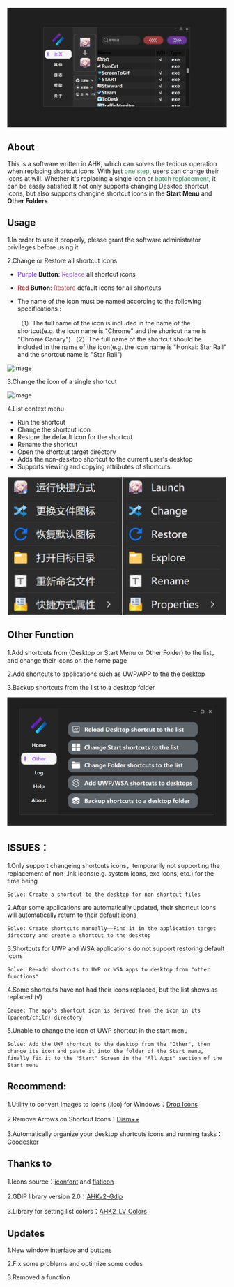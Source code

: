 ![image](https://github.com/iKineticate/AHK-ChangeIcon/blob/main/Introduction/homepage.png)

## About

This is a software written in AHK, which can solves the tedious operation when replacing shortcut icons. With just <font color=SeaGreen>one step</font>, users can change their icons at will. Whether it's replacing a single icon or <font color=SeaGreen>batch replacement</font>, it can be easily satisfied.It not only supports changing Desktop shortcut icons, but also supports changine shortcut icons in the **Start Menu** and **Other Folders**

## Usage

1.In order to use it properly, please grant the software administrator privileges before using it

2.Change or Restore all shortcut icons
* **<font color=#9657db>Purple</font> Button**: <font color=#9657db>Replace</font> all shortcut icons
* **<font color=#b54646>Red</font> Button**: <font color=#b54646>Restore</font> default icons for all shortcuts
* The name of the icon must be named according to the following specifications :

    （1）The full name of the icon is included in the name of the shortcut(e.g. the icon name is "Chrome" and the shortcut name is "Chrome Canary")
    （2）The full name of the shortcut should be included in the name of the icon(e.g. the icon name is "Honkai: Star Rail" and the shortcut name is "Star Rail")

![image](https://github.com/iKineticate/AHK-ChangeIcon/blob/main/Introduction/change_and_restore.gif)

3.Change the icon of a single shortcut

![image](https://github.com/iKineticate/AHK-ChangeIcon/blob/main/Introduction/change_one.gif)

4.List context menu
*  Run the shortcut
*  Change the shortcut icon
*  Restore the default icon for the shortcut
*  Rename the shortcut
*  Open the shortcut target directory
*  Adds the non-desktop shortcut to the current user's desktop
*  Supports viewing and copying attributes of shortcuts

![image](https://github.com/iKineticate/AHK-ChangeIcon/blob/main/Introduction/menu.jpg)

## Other Function

1.Add shortcuts from (Desktop or Start Menu or Other Folder) to the list，and change their icons on the home page

2.Add shortcuts to applications such as UWP/APP to the the desktop

3.Backup shortcuts from the list to a desktop folder

![image](https://github.com/iKineticate/AHK-ChangeIcon/blob/main/Introduction/other_en.png)

## ISSUES：

1.Only support changeing shortcuts icons，temporarily not supporting the replacement of non-.lnk icons(e.g. system icons, exe icons, etc.) for the time being

    Solve: Create a shortcut to the desktop for non shortcut files

2.After some applications are automatically updated, their shortcut icons will automatically return to their default icons

    Solve: Create shortcuts manually——Find it in the application target directory and create a shortcut to the desktop

3.Shortcuts for UWP and WSA applications do not support restoring default icons

    Solve: Re-add shortcuts to UWP or WSA apps to desktop from "other functions"

4.Some shortcuts have not had their icons replaced, but the list shows as replaced (√)

    Cause: The app's shortcut icon is derived from the icon in its (parent/child) directory

5.Unable to change the icon of UWP shortcut in the start menu

    Solve: Add the UWP shortcut to the desktop from the "Other", then change its icon and paste it into the folder of the Start menu, finally fix it to the "Start" Screen in the "All Apps" section of the Start menu

## Recommend:

1.Utility to convert images to icons (.ico) for Windows：[Drop Icons](https://github.com/genesistoxical/drop-icons)

2.Remove Arrows on Shortcut Icons：[Dism++](https://github.com/Chuyu-Team/Dism-Multi-language)

3.Automatically organize your desktop shortcuts icons and running tasks：[Coodesker](https://www.coodesker.com)

## Thanks to

1.Icons source：[iconfont](https://www.iconfont.cn) and [flaticon](https://www.flaticon.com/)

2.GDIP library version 2.0：[AHKv2-Gdip](https://github.com/buliasz/AHKv2-Gdip)

3.Library for setting list colors：[AHK2_LV_Colors](https://github.com/AHK-just-me/AHK2_LV_Colors)

## Updates

1.New window interface and buttons

2.Fix some problems and optimize some codes

3.Removed a function
